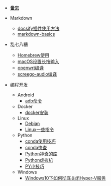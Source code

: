 * [**备忘**](./md/备忘.md)

* Markdown
    * [docsify插件使用方法](./md/Markdown/docsify插件使用方法.md)
    * [markdown-basics](./md/Markdown/markdown-basics.md)
* 乱七八糟
    * [Homebrew使用](./md/乱七八糟/Homebrew使用.md)
    * [macOS设置长按输入](./md/乱七八糟/macOS设置长按输入.md)
    * [openwrt编译](./md/乱七八糟/openwrt编译.md)
    * [screego-audio编译](./md/乱七八糟/screego-audio编译.md)
* 编程开发
    * Android
        * [adb命令](./md/编程开发/Android/adb命令.md)
    * Docker
        * [docker安装](./md/编程开发/Docker/docker安装.md)
    * Linux
        * [Debian](./md/编程开发/Linux/Debian.md)
        * [Linux一些指令](./md/编程开发/Linux/Linux一些指令.md)
    * Python
        * [conda使用技巧](./md/编程开发/Python/conda使用技巧.md)
        * [conda快查](./md/编程开发/Python/conda快查.md)
        * [Python神奇的库](./md/编程开发/Python/Python神奇的库.md)
        * [Python虚拟机](./md/编程开发/Python/Python虚拟机.md)
        * [PY小技巧](./md/编程开发/Python/PY小技巧.md)
    * Windows
        * [Windows10下如何彻底关闭Hyper-V服务](./md/编程开发/Windows/Windows10下如何彻底关闭Hyper-V服务.md)
